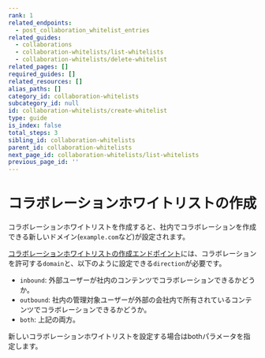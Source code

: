 ```yaml
---
rank: 1
related_endpoints:
  - post_collaboration_whitelist_entries
related_guides:
  - collaborations
  - collaboration-whitelists/list-whitelists
  - collaboration-whitelists/delete-whitelist
related_pages: []
required_guides: []
related_resources: []
alias_paths: []
category_id: collaboration-whitelists
subcategory_id: null
id: collaboration-whitelists/create-whitelist
type: guide
is_index: false
total_steps: 3
sibling_id: collaboration-whitelists
parent_id: collaboration-whitelists
next_page_id: collaboration-whitelists/list-whitelists
previous_page_id: ''
---
```

<!-- alex disable whitelist -->

# コラボレーションホワイトリストの作成

コラボレーションホワイトリストを作成すると、社内でコラボレーションを作成できる新しいドメイン(`example.com`など)が設定されます。

<Samples id="post_collaboration_whitelist_entries">

</Samples>

[コラボレーションホワイトリストの作成エンドポイント](endpoint://post_collaboration_whitelist_entries)には、コラボレーションを許可する`domain`と、以下のように設定できる`direction`が必要です。

* `inbound`: 外部ユーザーが社内のコンテンツでコラボレーションできるかどうか。
* `outbound`: 社内の管理対象ユーザーが外部の会社内で所有されているコンテンツでコラボレーションできるかどうか。
* `both`: 上記の両方。

新しいコラボレーションホワイトリストを設定する場合はbothパラメータを指定します。

<Samples id="post_collaboration_whitelist_entries">

</Samples>
